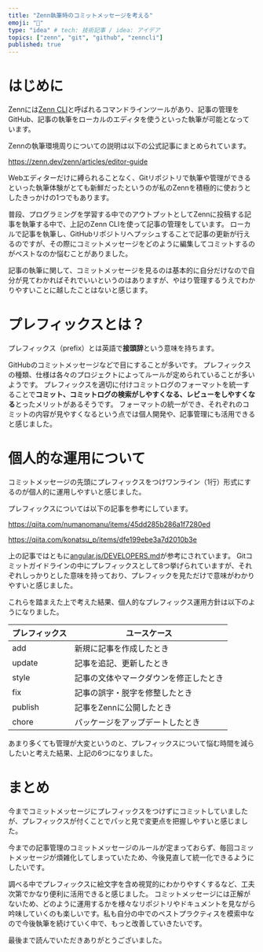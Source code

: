 ```yaml
---
title: "Zenn執筆時のコミットメッセージを考える"
emoji: "📝"
type: "idea" # tech: 技術記事 / idea: アイデア
topics: ["zenn", "git", "github", "zenncli"]
published: true
---
```


# はじめに

Zennには[Zenn CLI](https://zenn.dev/zenn/articles/install-zenn-cli)と呼ばれるコマンドラインツールがあり、記事の管理をGitHub、記事の執筆をローカルのエディタを使うといった執筆が可能となっています。

Zennの執筆環境周りについての説明は以下の公式記事にまとめられています。

https://zenn.dev/zenn/articles/editor-guide

Webエディターだけに縛られることなく、Gitリポジトリで執筆や管理ができるといった執筆体験がとても新鮮だったというのが私のZennを積極的に使おうとしたきっかけの1つでもあります。

普段、プログラミングを学習する中でのアウトプットとしてZennに投稿する記事を執筆する中で、上記のZenn CLIを使って記事の管理をしています。
ローカルで記事を執筆し、GitHubリポジトリへプッシュすることで記事の更新が行えるのですが、その際にコミットメッセージをどのように編集してコミットするのがベストなのか悩むことがありました。

記事の執筆に関して、コミットメッセージを見るのは基本的に自分だけなので自分が見てわかればそれでいいというのはありますが、やはり管理するうえでわかりやすいことに越したことはないと感じます。

# プレフィックスとは？

プレフィックス（prefix）とは英語で**接頭辞**という意味を持ちます。

GitHubのコミットメッセージなどで目にすることが多いです。
プレフィックスの種類、仕様は各々のプロジェクトによってルールが定められていることが多いようです。
プレフィックスを適切に付けコミットログのフォーマットを統一することで**コミット、コミットログの検索がしやすくなる、レビューをしやすくなる**とったメリットがあるそうです。
フォーマットの統一ができ、それぞれのコミットの内容が見やすくなるという点では個人開発や、記事管理にも活用できると感じました。

# 個人的な運用について

コミットメッセージの先頭にプレフィックスをつけワンライン（1行）形式にするのが個人的に運用しやすいと感じました。

プレフィックスについては以下の記事を参考にしています。

https://qiita.com/numanomanu/items/45dd285b286a1f7280ed

https://qiita.com/konatsu_p/items/dfe199ebe3a7d2010b3e

上の記事ではともに[angular.js/DEVELOPERS.md](https://github.com/angular/angular.js/blob/master/DEVELOPERS.md#type)が参考にされています。
Gitコミットガイドラインの中にプレフィックスとして8つ挙げられていますが、それぞれしっかりとした意味を持っており、プレフィックを見ただけで意味がわかりやすいと感じました。

これらを踏まえた上で考えた結果、個人的なプレフィックス運用方針は以下のようになりました。

| プレフィックス | ユースケース |
| ------------ | ---------- |
| add | 新規に記事を作成したとき |
| update | 記事を追記、更新したとき |
| style | 記事の文体やマークダウンを修正したとき |
| fix | 記事の誤字・脱字を修整したとき |
| publish | 記事をZennに公開したとき |
| chore | パッケージをアップデートしたとき |

あまり多くても管理が大変というのと、プレフィックスについて悩む時間を減らしたいと考えた結果、上記の6つになりました。

# まとめ

今までコミットメッセージにプレフィックスをつけずにコミットしていましたが、プレフィックスが付くことでパッと見で変更点を把握しやすいと感じました。

今までの記事管理のコミットメッセージのルールが定まっておらず、毎回コミットメッセージが煩雑化してしまっていたため、今後見直して統一化できるようにしたいです。

調べる中でプレフィックスに絵文字を含め視覚的にわかりやすくするなど、工夫次第でかなり便利に活用できると感じました。
コミットメッセージには正解がないため、どのように運用するかを様々なリポジトリやドキュメントを見ながら吟味していくのも楽しいです。私も自分の中でのベストプラクティスを模索中なので今後執筆を続けていく中で、もっと改善していきたいです。

最後まで読んでいただきありがとうございました。
